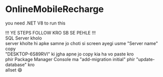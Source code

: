# OnlineMobileRecharge

you need .NET V8 to run this

!!! YE STEPS FOLLOW KRO SB SE PEHLE !!! \
SQL Server kholo \
server kholte hi apke samne jo choti si screen ayegi usme "Server name" copy \
"DESKTOP-6S89RVI" ki jgha apne jo copy kia ha vo paste kro \
phir Package Manager Console ma "add-migration initial" phir "update-database" kro \
allset 😄
